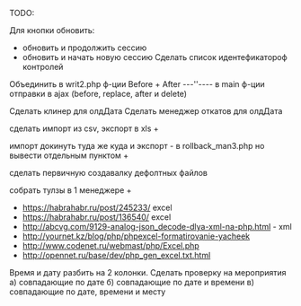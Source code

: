 TODO:

Для кнопки обновить: 
- обновить и продолжить сессию
- обновить и начать новую сессию
Сделать список идентефикатороф контролей 

Объединить в writ2.php ф-ции Before + After
---''---- в main ф-ции отправки в ajax (before, replace, after и delete)

Сделать клинер для олдДата
Сделать менеджер откатов для олдДата

сделать импорт из csv, экспорт в xls +

импорт докинуть туда же куда и экспорт - в rollback_man3.php но вывести отдельным пунктом +

сделать первичную создавалку дефолтных файлов

собрать тулзы в 1 менеджере +

- https://habrahabr.ru/post/245233/ excel
- https://habrahabr.ru/post/136540/ excel
- http://abcvg.com/9129-analog-json_decode-dlya-xml-na-php.html - xml
- http://yournet.kz/blog/php/phpexcel-formatirovanie-yacheek
- http://www.codenet.ru/webmast/php/Excel.php
- http://opennet.ru/base/dev/php_gen_excel.txt.html

Время и дату разбить на 2 колонки. Сделать проверку на мероприятия а) совпадающие по дате б) совпадающие по дате и времени в) совпадающие по дате, времени и месту
